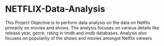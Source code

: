 # NETFLIX-Data-Analysis
This Project Objective is to perform data analysis on the data on Netflix primarily on movies and shows. The analysis focuses on various details like release year, genre, rating in tmdb and imdb databases. Analysis also focuses on popularity of the shows and movies amongst Netflix viewers
